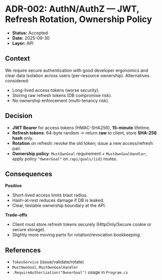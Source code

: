 ﻿# ADR-002: AuthN/AuthZ — JWT, Refresh Rotation, Ownership Policy

- **Status:** Accepted
- **Date:** 2025-09-30
- **Layer:** API

## Context
We require secure authentication with good developer ergonomics and clear data isolation across users (per-resource ownership). Alternatives considered:
- Long-lived access tokens (worse security).
- Storing raw refresh tokens (DB compromise risk).
- No ownership enforcement (multi-tenancy risk).

## Decision
- **JWT Bearer** for access tokens (HMAC-SHA256), **15-minute** lifetime.
- **Refresh tokens**: 64-byte random → return **raw** to client, store **SHA-256 hash** only.
- **Rotation** on refresh: revoke the old token; issue a new access/refresh pair.
- **Ownership policy**: `MustOwnGoal` requirement + `MustOwnGoalHandler`; apply policy `"OwnerGoal"` on `/api/goals/{id}` routes.

## Consequences
**Positive**
- Short-lived access limits blast radius.
- Hash-at-rest reduces damage if DB is leaked.
- Clear, testable ownership boundary at the API.

**Trade-offs**
- Client must store refresh tokens securely (HttpOnly/Secure cookie or secure storage).
- Slightly more moving parts for rotation/revocation bookkeeping.

## References
- `TokenService` (issue/validate/rotate)
- `MustOwnGoal`, `MustOwnGoalHandler`
- `.RequireAuthorization("OwnerGoal")` usage in `Program.cs`
